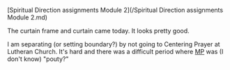 [Spiritual Direction assignments Module 2](/Spiritual Direction assignments Module 2.md)

The curtain frame and curtain came today. It looks pretty good.

I am separating (or setting boundary?) by not going to Centering Prayer at Lutheran Church. It's hard and there was a difficult period where [MP](/MP.md) was (I don't know) "pouty?"

